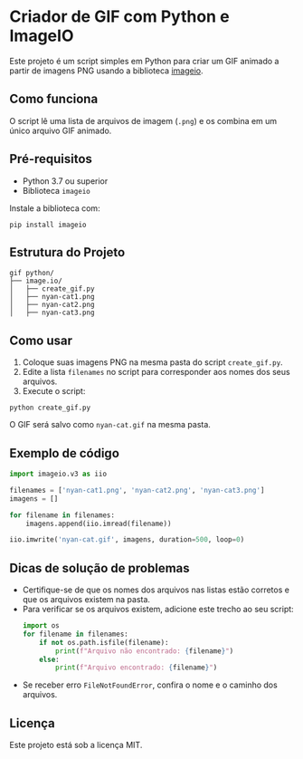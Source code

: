 # Criador de GIF com Python e ImageIO

Este projeto é um script simples em Python para criar um GIF animado a partir de imagens PNG usando a biblioteca [imageio](https://imageio.readthedocs.io/).

## Como funciona

O script lê uma lista de arquivos de imagem (`.png`) e os combina em um único arquivo GIF animado.

## Pré-requisitos

- Python 3.7 ou superior
- Biblioteca `imageio`

Instale a biblioteca com:
```
pip install imageio
```

## Estrutura do Projeto

```
gif python/
├── image.io/
│   ├── create_gif.py
│   ├── nyan-cat1.png
│   ├── nyan-cat2.png
│   ├── nyan-cat3.png
```

## Como usar

1. Coloque suas imagens PNG na mesma pasta do script `create_gif.py`.
2. Edite a lista `filenames` no script para corresponder aos nomes dos seus arquivos.
3. Execute o script:

```
python create_gif.py
```

O GIF será salvo como `nyan-cat.gif` na mesma pasta.

## Exemplo de código

```python
import imageio.v3 as iio

filenames = ['nyan-cat1.png', 'nyan-cat2.png', 'nyan-cat3.png']
imagens = []

for filename in filenames:
    imagens.append(iio.imread(filename))

iio.imwrite('nyan-cat.gif', imagens, duration=500, loop=0)
```

## Dicas de solução de problemas

- Certifique-se de que os nomes dos arquivos nas listas estão corretos e que os arquivos existem na pasta.
- Para verificar se os arquivos existem, adicione este trecho ao seu script:
    ```python
    import os
    for filename in filenames:
        if not os.path.isfile(filename):
            print(f"Arquivo não encontrado: {filename}")
        else:
            print(f"Arquivo encontrado: {filename}")
    ```
- Se receber erro `FileNotFoundError`, confira o nome e o caminho dos arquivos.

## Licença

Este projeto está sob a licença MIT.
